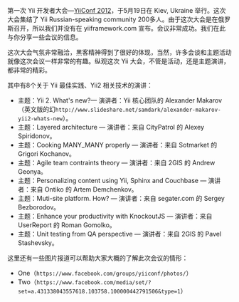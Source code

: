 第一次 Yii 开发者大会—[YiiConf 2012](http://yiiconf.ru/)，于5月19日在 Kiev, Ukraine 举行。这次大会集结了 Yii Russian-speaking community 200多人。由于这次大会是在俄罗斯召开，所以我们并没有在 yiiframework.com 宣布。会议非常成功。我们在此与你分享一些会议的信息。

这次大会气氛非常融洽，黑客精神得到了很好的体现，当然，许多会谈和主题活动就像这次会议一样非常的有趣。纵观这次 Yii 大会，不管是活动，还是主题演讲，都非常的精彩。

其中有8个关于 Yii 最佳实践、Yii2 相关技术的演讲：

- 主题：Yii 2. What's new?— 演讲者：Yii 核心团队的 Alexander Makarov （英文版的幻`http://www.slideshare.net/samdark/alexander-makarov-yii2-whats-new`）。
- 主题：Layered architecture — 演讲者：来自 CityPatrol 的 Alexey Spiridonov。
- 主题：Cooking MANY_MANY properly — 演讲者：来自 Sotmarket 的 Grigori Kochanov。
- 主题：Agile team contraints theory — 演讲者：来自 2GIS 的 Andrew Geonya。
- 主题：Personalizing content using Yii, Sphinx and Couchbase — 演讲者：来自 Ontiko 的 Artem Demchenkov。
- 主题：Muti-site platform. How? — 演讲者：来自 segater.com 的 Sergey Bezborodov。
- 主题：Enhance your productivity with KnockoutJS — 演讲者：来自 UserReport 的 Roman Gomolko。
- 主题：Unit testing from QA perspective — 演讲者：来自 2GIS 的 Pavel Stashevsky。

这里还有一些图片报道可以帮助大家大概的了解此次会议的情形：

- One（`https://www.facebook.com/groups/yiiconf/photos/`）
- Two（`https://www.facebook.com/media/set/?set=a.431338043557618.103758.100000442791506&type=1`）